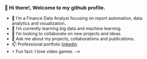 ### 👋 Hi there!, Welcome to my github profile.

- 🔭 I’m a Finance Data Analyst focusing on report automation, data analytics and visualization.
- 🌱 I’m currently learning big data and machine learning.
- 👯 I’m looking to collaborate on new projects and ideas.
- 💬 Ask me about my projects, collaborations and publications.
- 📫 Professional portfolio [linkedin](https://www.linkedin.com/in/nnaemeka-enukorah-8bb35a62/)
- ⚡ Fun fact: I love video games.
-->
